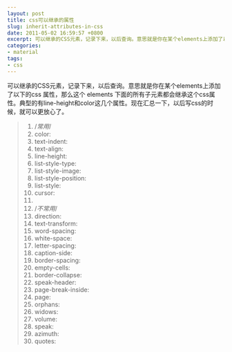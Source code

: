 ```yaml
---
layout: post
title: css可以继承的属性
slug: inherit-attributes-in-css
date: 2011-05-02 16:59:57 +0800
excerpt: 可以继承的CSS元素，记录下来，以后查询。意思就是你在某个elements上添加了以下的css 属性，那么这个 elements 下面的所有子元素都会继承这个css属性。典型的有line-height和color这几个属性。现在汇总一下，以后写css的时候，就可以更放心了。
categories:
- material
tags:
- css
---
```


可以继承的CSS元素，记录下来，以后查询。意思就是你在某个elements上添加了以下的css 属性，那么这个 elements 下面的所有子元素都会继承这个css属性。典型的有line-height和color这几个属性。现在汇总一下，以后写css的时候，就可以更放心了。

> 01.    /*常用*/
> 02.    color:
> 03.    text-indent:
> 04.    text-align:
> 05.    line-height:
> 06.    list-style-type:
> 07.    list-style-image:
> 08.    list-style-position:
> 09.    list-style:
> 10.    cursor:
> 11.
> 12.    /*不常用*/
> 13.    direction:
> 14.    text-transform:
> 15.    word-spacing:
> 16.    white-space:
> 17.    letter-spacing:
> 18.    caption-side:
> 19.    border-spacing:
> 20.    empty-cells:
> 21.    border-collapse:
> 22.    speak-header:
> 23.    page-break-inside:
> 24.    page:
> 25.    orphans:
> 26.    widows:
> 27.    volume:
> 28.    speak:
> 29.    azimuth:
> 30.    quotes:


